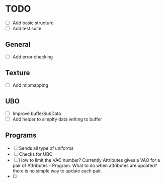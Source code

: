 # TODO

* [ ] Add basic structure
* [ ] Add test suite

## General

* [ ] Add error checking

## Texture

* [ ] Add mipmapping

## UBO

* [ ] Improve bufferSubData
* [ ] Add helper to simplfy data writing to buffer

## Programs

* [ ] Sends all type of uniforms
* [ ] Checks for UBO
* [ ] How to limit the VAO number? Currently Attributes gives a VAO for a pair
of Attributes - Program. What to do when attributes are updated? there is no
simple way to update each pair.
* [ ]

